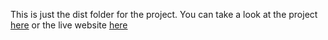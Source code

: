 This is just the dist folder for the project. You can take a look at the project [here](https://github.com/GlenCalica/vue-portfolio)
or the live website [here](https://glencalica.github.io/)
